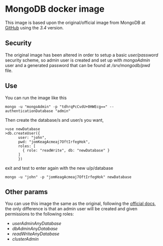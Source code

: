 # MongoDB docker image

This image is based upon the original/official image from MongoDB at [GitHub](https://github.com/docker-library/mongo) 
  using the *3.4* version.
  
## Security
  
The original image has been altered in order to setup a basic *user/password* security scheme, so admin user
  is created and set up with *mongoAdmin* user and a generated password that can be found at */srv/mongodb/pwd*
  file.
  
## Use

You can run the image like this

    mongo -u "mongoAdmin" -p "tdhrqPcCvdU+0HWEcg==" --authenticationDatabase "admin"
    
Then create the database/s and user/s you want, 

    >use newDatabase
    >db.createUser({
          user: "john",
          pwd: "jomKeagAcmeaj7OftIrfegHok",
          roles: [
            { role: "readWrite", db: "newDatabase" }
          ]
          })

exit and test to enter again with the new u/p/database
    
    mongo -u "john" -p "jomKeagAcmeaj7OftIrfegHok" newDatabase
    
## Other params
    
You can use this image the same as the original, following the [official docs](https://github.com/docker-library/docs/tree/master/mongo), 
     the only difference is that an admin user will be created and given permissions to the following roles:
     
 * _userAdminAnyDatabase_
 * _dbAdminAnyDatabase_
 * _readWriteAnyDatabase_
 * _clusterAdmin_
 
 